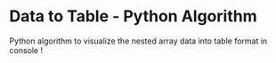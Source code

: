# Data to Table - Python Algorithm
Python algorithm to visualize the nested array data into table format in console !
